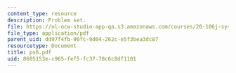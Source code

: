 ```yaml
---
content_type: resource
description: Problem set.
file: https://ol-ocw-studio-app-qa.s3.amazonaws.com/courses/20-106j-systems-microbiology-fall-2006/8605153ec965fef5fc3778c6c8df1101_ps6.pdf
file_type: application/pdf
parent_uid: dd97f4fb-90fc-9d04-262c-e5f3bea3dc87
resourcetype: Document
title: ps6.pdf
uid: 8605153e-c965-fef5-fc37-78c6c8df1101
---
```

